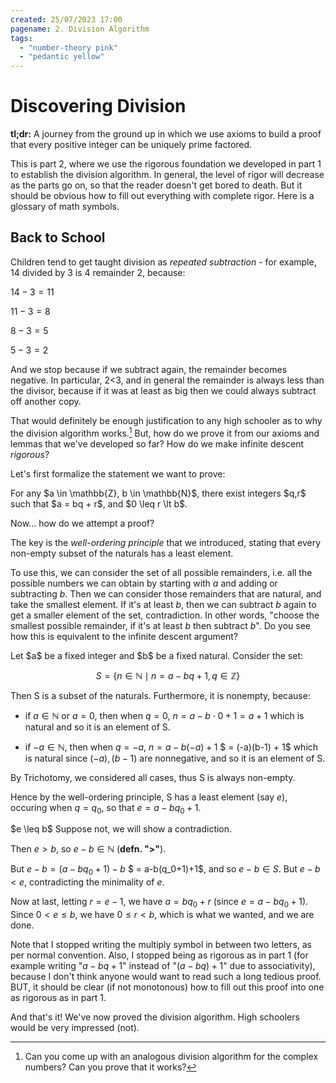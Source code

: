 ```yaml
---
created: 25/07/2023 17:00
pagename: 2. Division Algorithm
tags:
  - "number-theory pink"
  - "pedantic yellow"
---
```

# Discovering Division

**tl;dr:** A journey from the ground up in which we use axioms to build a proof that every positive integer can be uniquely prime factored.

This is part 2, where we use the rigorous foundation we developed in part 1 to establish the <DiscreetLink href="https://brilliant.org/wiki/division-algorithm/">division algorithm</DiscreetLink>. In general, the level of rigor will decrease as the parts go on, so that the reader doesn't get bored to death. But it should be obvious how to fill out everything with complete rigor. <DiscreetLink href="https://en.wikipedia.org/wiki/Glossary_of_mathematical_symbols">Here</DiscreetLink> is a glossary of math symbols.

## Back to School

Children tend to get taught division as *repeated subtraction* - for example, 14 divided by 3 is 4 remainder 2, because:

$14 - 3 = 11$

$11 - 3 = 8$

$8 - 3 = 5$

$5 - 3 = 2$

And we stop because if we subtract again, the remainder becomes negative.
In particular, 2<3, and in general the remainder is always less than the divisor, because if it was at least as big then we could always subtract off another copy.

That would definitely be enough justification to any high schooler as to why the division algorithm works.[^1] But, how do we prove it from our axioms and lemmas that we've developed so far? How do we make infinite descent *rigorous*?

[^1]: Can you come up with an analogous division algorithm for the complex numbers? Can you prove that it works?

Let's first formalize the statement we want to prove:

<Thm name="Divison Algorithm" outofline>
For any $a \in \mathbb{Z}, b \in \mathbb{N}$, there exist integers $q,r$ such that $a = bq + r$, and $0 \leq r \lt b$.
</Thm>

Now... how do we attempt a proof?

The key is the *well-ordering principle* that we introduced, stating that every non-empty subset of the naturals has a least element.

To use this, we can consider the set of all possible remainders, i.e. all the possible numbers we can obtain by starting with $a$ and adding or subtracting $b$. Then we can consider those remainders that are natural, and take the smallest element. If it's at least $b$, then we can subtract $b$ again to get a smaller element of the set, contradiction. In other words, "choose the smallest possible remainder, if it's at least $b$ then subtract $b$". Do you see how this is equivalent to the infinite descent argument?

<Proof name="of the Division Algorithm" outofline>
Let $a$ be a fixed integer and $b$ be a fixed natural. Consider the set:

$$S = \{n \in \mathbb{N} \mid n = a - bq + 1, q \in \mathbb{Z}\}$$

Then S is a subset of the naturals. Furthermore, it is nonempty, because:

- if $a \in \mathbb{N}$ or $a=0$, then when $q=0$, $n = a - b \cdot 0 + 1 = a+1$ which is natural and so it is an element of S.  

- if $-a \in \mathbb{N}$, then when $q = -a$, $n = a-b(-a) + 1$ $ = (-a)(b-1) + 1$ which is natural since $(-a), (b-1)$ are nonnegative, and so it is an element of S.

By Trichotomy, we considered all cases, thus S is always non-empty.

Hence by the well-ordering principle, S has a least element (say $e$), occuring when $q = q_0$, so that $e = a - bq_0+1$.

<Thm type="Claim" unquoted>
$e \leq b$
<Proof> Suppose not, we will show a contradiction.

Then $e\gt b$, so $e-b \in \mathbb{N}$ (**defn. "$\gt$"**).

But $e-b = (a-bq_0+1)-b$ $ = a-b(q_0+1)+1$, and so $e-b \in S$. But $e-b \lt e$, contradicting the minimality of $e$.</Proof>
</Thm>

Now at last, letting $r = e-1$, we have $a = bq_0 + r$ (since $e = a-bq_0+1$). Since $0 \lt e \leq b$, we have $0 \leq r \lt b$, which is what we wanted, and we are done.
</Proof>

Note that I stopped writing the multiply symbol in between two letters, as per normal convention. Also, I stopped being as rigorous as in part 1 (for example writing "$a-bq+1$" instead of "$(a-bq)+1$" due to associativity), because I don't think anyone would want to read such a long tedious proof. BUT, it should be clear (if not monotonous) how to fill out this proof into one as rigorous as in part 1.

And that's it! We've now proved the division algorithm. High schoolers would be very impressed (not).